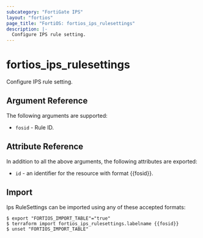 ```yaml
---
subcategory: "FortiGate IPS"
layout: "fortios"
page_title: "FortiOS: fortios_ips_rulesettings"
description: |-
  Configure IPS rule setting.
---
```


# fortios_ips_rulesettings
Configure IPS rule setting.

## Argument Reference


The following arguments are supported:

* `fosid` - Rule ID.


## Attribute Reference

In addition to all the above arguments, the following attributes are exported:
* `id` - an identifier for the resource with format {{fosid}}.

## Import

Ips RuleSettings can be imported using any of these accepted formats:
```
$ export "FORTIOS_IMPORT_TABLE"="true"
$ terraform import fortios_ips_rulesettings.labelname {{fosid}}
$ unset "FORTIOS_IMPORT_TABLE"
```
